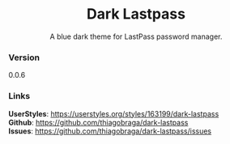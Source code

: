 <h1 align="center">
  Dark Lastpass
</h1>

<p align="center">
  A blue dark theme for LastPass password manager.
</p>

### Version

0.0.6

### Links

**UserStyles**: https://userstyles.org/styles/163199/dark-lastpass  
**Github**: https://github.com/thiagobraga/dark-lastpass  
**Issues**: https://github.com/thiagobraga/dark-lastpass/issues
